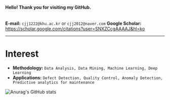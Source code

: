 
**Hello! Thank you for visiting my GitHub.** <br/><br/><br/>
**E-mail:** `cjj1222@khu.ac.kr` or `cjj2012@naver.com`
**Google Scholar:** https://scholar.google.com/citations?user=SNXZCcgAAAAJ&hl=ko

---

# Interest
- **Methodology:** `Data Analysis, Data Mining, Machine Learning, Deep Learning`
- **Applications:** `Defect Detection, Quality Control, Anomaly Detection, Predictive analytics for maintenance`



![Anurag's GitHub stats](https://github-readme-stats.vercel.app/api?username=jaejunchoe&show_icons=true&theme=dracula)




